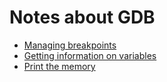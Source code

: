# Notes about GDB

* [Managing breakpoints](doc/breakpoints.md)
* [Getting information on variables](doc/information-on-variables.md)
* [Print the memory](doc/memory.md)

